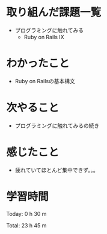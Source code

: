 # 取り組んだ課題一覧
- プログラミングに触れてみる
  - Ruby on Rails IX

# わかったこと
- Ruby on Railsの基本構文

# 次やること
- プログラミングに触れてみるの続き
  
# 感じたこと
- 疲れていてほとんど集中できず。。。
  
# 学習時間
Today: 0 h 30 m

Total: 23 h 45 m
